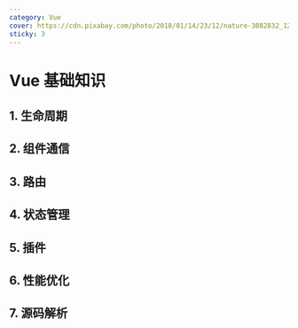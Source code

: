 ```yaml
---
category: Vue
cover: https://cdn.pixabay.com/photo/2018/01/14/23/12/nature-3082832_1280.jpg
sticky: 3
---
```


# Vue 基础知识

## 1. 生命周期

## 2. 组件通信

## 3. 路由

## 4. 状态管理

## 5. 插件

## 6. 性能优化

## 7. 源码解析
